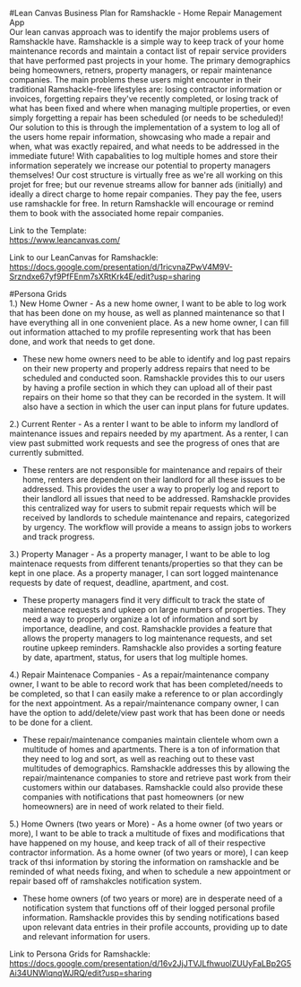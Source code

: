 #Lean Canvas Business Plan for Ramshackle - Home Repair Management App  
Our lean canvas approach was to identify the major problems users of Ramshackle have. Ramshackle is a simple way to keep track of your home maintenance records and maintain a contact list of repair service providers that have performed past projects in your home. The primary demographics being homeowners, retners, property managers, or repair maintenance companies. The main problems these users might encounter in their traditional Ramshackle-free lifestyles are: losing contractor information or invoices, forgetting repairs they've recently completed, or losing track of what has been fixed and where when managing multiple properties, or even simply forgetting a repair has been scheduled (or needs to be scheduled)! Our solution to this is through the implementation of a system to log all of the users home repair information, showcasing who made a repair and when, what was exactly repaired, and what needs to be addressed in the immediate future! With capabalities to log multiple homes and store their information seperately we increase our potential to property managers themselves! Our cost structure is virtually free as we're all working on this projet for free; but our revenue streams allow for banner ads (initially) and ideally a direct charge to home repair companies. They pay the fee, users use ramshackle for free. In return Ramshackle will encourage or remind them to book with the associated home repair companies.  
  
Link to the Template:  
https://www.leancanvas.com/  

Link to our LeanCanvas for Ramshackle:  
https://docs.google.com/presentation/d/1ricvnaZPwV4M9V-Srzndxe67yf9PfFEnm7sXRtKrk4E/edit?usp=sharing  
  
  
  
#Persona Grids  
1.) New Home Owner - As a new home owner, I want to be able to log work that has been done on my house, as well as planned maintenance so that I have everything all in one convenient place. As a new home owner, I can fill out information attached to my profile representing work that has been done, and work that needs to get done. 
- These new home owners need to be able to identify and log past repairs on their new property and properly address repairs that need to be scheduled and conducted soon. Ramshackle provides this to our users by having a profile section in which they can upload all of their past repairs on their home so that they can be recorded in the system. It will also have a section in which the user can input plans for future updates.  
  
2.) Current Renter - As a renter I want to be able to inform my landlord of maintenance issues and repairs needed by my apartment. As a renter, I can view past submitted work requests and see the progress of ones that are currently submitted.
- These renters are not responsible for maintenance and repairs of their home, renters are dependent on their landlord for all these issues to be addressed. This provides the user a way to properly log and report to their landlord all issues that need to be addressed. Ramshackle provides this centralized way for users to submit repair requests which will be received by landlords to schedule maintenance and repairs, categorized by urgency. The workflow will provide a means to assign jobs to workers and track progress.  
  
3.) Property Manager - As a property manager, I want to be able to log maintenace requests from different tenants/properties so that they can be kept in one place. As a property manager, I can sort logged maintenance requests by date of request, deadline, apartment, and cost. 
- These property managers find it very difficult to track the state of maintenace requests and upkeep on large numbers of properties. They need a way to properly organize a lot of information and sort by importance, deadline, and cost. Ramshackle provides a feature that allows the property managers to log maintenance requests, and set routine upkeep reminders. Ramshackle also provides a sorting feature by date, apartment, status, for users that log multiple homes.  
  
4.) Repair Maintenace Companies - As a repair/maintenance company owner, I want to be able to record work that has been completed/needs to be completed, so that I can easily make a reference to or plan accordingly for the next appointment. As a repair/maintenance company owner, I can have the option to add/delete/view past work that has been done or needs to be done for a client.
- These repair/maintenance companies maintain clientele whom own a multitude of homes and apartments. There is a ton of information that they need to log and sort, as well as reaching out to these vast multitudes of demographics. Ramshackle addresses this by allowing the repair/maintenance companies to store and retrieve past work from their customers within our databases. Ramshackle could also provide these companies with notifications that past homeowners (or new homeowners) are in need of work related to their field.  
  
5.) Home Owners (two years or More) - As a home owner (of two years or more), I want to be able to track a multitude of fixes and modifications that have happened on my house, and keep track of all of their respective contractor information. As a home owner (of two years or more), I can keep track of thsi information by storing the information on ramshackle and be reminded of what needs fixing, and when to schedule a new appointment or repair based off of ramshakcles notification system.
- These home owners (of two years or more) are in desperate need of a notification system that functions off of their logged personal profile information. Ramshackle provides this by sending notifications based upon relevant data entries in their profile accounts, providing up to date and relevant information for users.
  
Link to Persona Grids for Ramshackle:  
https://docs.google.com/presentation/d/16v2JjJTVJLfhwuolZUUyFaLBp2G5Ai34UNWlqnqWJRQ/edit?usp=sharing
